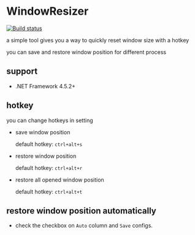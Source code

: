 # WindowResizer
[![Build status](https://ci.appveyor.com/api/projects/status/xpetb3331p238qx8?svg=true)](https://ci.appveyor.com/project/caoyue/windowresizer)

a simple tool gives you a way to quickly reset window size with a hotkey

you can save and restore window position for different process

## support
- .NET Framework 4.5.2+

## hotkey
you can change hotkeys in setting

- save window position

    default hotkey: `ctrl+alt+s`

- restore window position

    default hotkey: `ctrl+alt+r`

- restore all opened window position

    default hotkey: `ctrl+alt+t`

## restore window position automatically

- check the checkbox on `Auto` column and `Save` configs.

